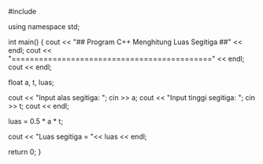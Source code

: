 #include <iostream>
 
using namespace std;
 
int main()
{
  cout << "##  Program C++ Menghitung Luas Segitiga  ##" << endl;
  cout << "============================================" << endl;
  cout << endl;
 
  float a, t, luas;
 
  cout << "Input alas segitiga: ";
  cin >> a;
  cout << "Input tinggi segitiga: ";
  cin >> t;
  cout << endl;
 
  luas = 0.5 * a * t;
 
  cout << "Luas segitiga = "<< luas << endl;
 
  return 0;
}
